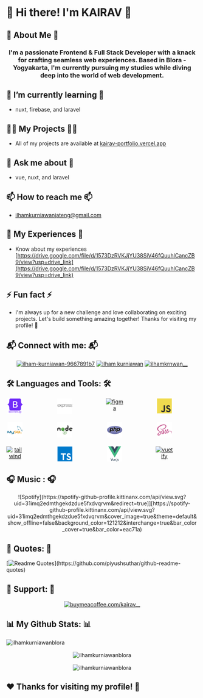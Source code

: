 # 👋 Hi there! I'm KAIRAV 👋

## 🚀 About Me 🚀 
<h3 align="center">I'm a passionate Frontend & Full Stack Developer with a knack for crafting seamless web experiences. Based in Blora - Yogyakarta, I'm currently pursuing my studies while diving deep into the world of web development.</h3>

## 🌱 I’m currently learning 🌱 
* nuxt, firebase, and laravel

## 👨‍💻 My Projects 👨‍💻 
* All of my projects are available at [kairav-portfolio.vercel.app](kairav-portfolio.vercel.app)

## 💬 Ask me about 💬
* vue, nuxt, and laravel

## 📫 How to reach me 📫
* ilhamkurniawanjateng@gmail.com

## 📄 My Experiences 📄
* Know about my experiences [https://drive.google.com/file/d/1573DzRVKJjYU38SiV46fQuuhlCancZB9/view?usp=drive_link](https://drive.google.com/file/d/1573DzRVKJjYU38SiV46fQuuhlCancZB9/view?usp=drive_link)

## ⚡ Fun fact ⚡
* I'm always up for a new challenge and love collaborating on exciting projects. Let's build something amazing together! Thanks for visiting my profile! 🚀

## 📬 Connect with me: 📬
<p align="center">
<a href="https://linkedin.com/in/ilham-kurniawan-9667891b7" target="blank"><img align="center" src="https://raw.githubusercontent.com/rahuldkjain/github-profile-readme-generator/master/src/images/icons/Social/linked-in-alt.svg" alt="ilham-kurniawan-9667891b7" height="30" width="40" /></a>
<a href="https://fb.com/ilham kurniawan" target="blank"><img align="center" src="https://raw.githubusercontent.com/rahuldkjain/github-profile-readme-generator/master/src/images/icons/Social/facebook.svg" alt="ilham kurniawan" height="30" width="40" /></a>
<a href="https://instagram.com/ilhamkrnwan__" target="blank"><img align="center" src="https://raw.githubusercontent.com/rahuldkjain/github-profile-readme-generator/master/src/images/icons/Social/instagram.svg" alt="ilhamkrnwan__" height="30" width="40" /></a>
</p>

## 🛠️ Languages and Tools: 🛠️
<div align="center" style="display: grid; grid-template-columns: repeat(auto-fit, minmax(40px, 1fr)); grid-gap: 20px;">
<a href="https://getbootstrap.com" target="_blank" rel="noreferrer"> <img src="https://raw.githubusercontent.com/devicons/devicon/master/icons/bootstrap/bootstrap-plain-wordmark.svg" alt="bootstrap" width="40" height="40"/> </a> 
<a href="https://expressjs.com" target="_blank" rel="noreferrer"> <img src="https://raw.githubusercontent.com/devicons/devicon/master/icons/express/express-original-wordmark.svg" alt="express" width="40" height="40"/> </a> 
<a href="https://www.figma.com/" target="_blank" rel="noreferrer"> <img src="https://www.vectorlogo.zone/logos/figma/figma-icon.svg" alt="figma" width="40" height="40"/> </a> 
<a href="https://developer.mozilla.org/en-US/docs/Web/JavaScript" target="_blank" rel="noreferrer"> <img src="https://raw.githubusercontent.com/devicons/devicon/master/icons/javascript/javascript-original.svg" alt="javascript" width="40" height="40"/> </a> 
<a href="https://www.mysql.com/" target="_blank" rel="noreferrer"> <img src="https://raw.githubusercontent.com/devicons/devicon/master/icons/mysql/mysql-original-wordmark.svg" alt="mysql" width="40" height="40"/> </a> 
<a href="https://nodejs.org" target="_blank" rel="noreferrer"> <img src="https://raw.githubusercontent.com/devicons/devicon/master/icons/nodejs/nodejs-original-wordmark.svg" alt="nodejs" width="40" height="40"/> </a> 
<a href="https://www.php.net" target="_blank" rel="noreferrer"> <img src="https://raw.githubusercontent.com/devicons/devicon/master/icons/php/php-original.svg" alt="php" width="40" height="40"/> </a> 
<a href="https://sass-lang.com" target="_blank" rel="noreferrer"> <img src="https://raw.githubusercontent.com/devicons/devicon/master/icons/sass/sass-original.svg" alt="sass" width="40" height="40"/> </a> 
<a href="https://tailwindcss.com/" target="_blank" rel="noreferrer"> <img src="https://www.vectorlogo.zone/logos/tailwindcss/tailwindcss-icon.svg" alt="tailwind" width="40" height="40"/> </a> 
<a href="https://www.typescriptlang.org/" target="_blank" rel="noreferrer"> <img src="https://raw.githubusercontent.com/devicons/devicon/master/icons/typescript/typescript-original.svg" alt="typescript" width="40" height="40"/> </a> 
<a href="https://vuejs.org/" target="_blank" rel="noreferrer"> <img src="https://raw.githubusercontent.com/devicons/devicon/master/icons/vuejs/vuejs-original-wordmark.svg" alt="vuejs" width="40" height="40"/> </a> 
<a href="https://vuetifyjs.com/en/" target="_blank" rel="noreferrer"> <img src="https://bestofjs.org/logos/vuetify.svg" alt="vuetify" width="40" height="40"/> </a> 
</div>

## 🎧 Music : 🎧

<div align="center">
![Spotify](https://spotify-github-profile.kittinanx.com/api/view.svg?uid=31imq2edmthgekdzdue5fxdvqrvm&redirect=true]][https://spotify-github-profile.kittinanx.com/api/view.svg?uid=31imq2edmthgekdzdue5fxdvqrvm&cover_image=true&theme=default&show_offline=false&background_color=121212&interchange=true&bar_color_cover=true&bar_color=eac71a)
</div>

## 📜 Quotes: 📜

[![Readme Quotes](https://quotes-github-readme.vercel.app/api?type=horizontal&theme=algolia&quote=It's%20never%20too%20late%20to%20be%20what%20you%20might%20have%20been.)](https://github.com/piyushsuthar/github-readme-quotes)

## 🙏 Support: 🙏
<p align="center"><a href="https://www.buymeacoffee.com/buymeacoffee.com/kairav__"> <img align="center" src="https://cdn.buymeacoffee.com/buttons/v2/default-yellow.png" height="50" width="210" alt="buymeacoffee.com/kairav__" /></a></p>

## 📊 My Github Stats: 📊
<p><img align="center" src="https://github-readme-stats.vercel.app/api/top-langs?username=ilhamkurniawanblora&show_icons=true&locale=en&layout=compact" alt="ilhamkurniawanblora" /></p>
<p align="center">
  <img align="center" src="https://github-readme-stats.vercel.app/api?username=ilhamkurniawanblora&show_icons=true&locale=en" alt="ilhamkurniawanblora" />
</p>

<p align="center">
  <img align="center" src="https://github-readme-streak-stats.herokuapp.com/?user=ilhamkurniawanblora&" alt="ilhamkurniawanblora" />
</p>

## ❤️ Thanks for visiting my profile! 🚀
